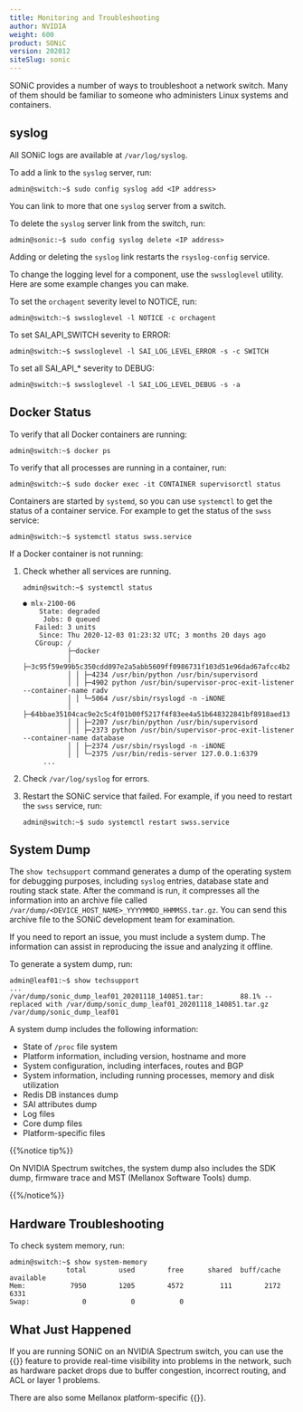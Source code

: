```yaml
---
title: Monitoring and Troubleshooting
author: NVIDIA
weight: 600
product: SONiC
version: 202012
siteSlug: sonic
---
```


SONiC provides a number of ways to troubleshoot a network switch. Many of them should be familiar to someone who administers Linux systems and containers.

## syslog

All SONiC logs are available at `/var/log/syslog`.

To add a link to the `syslog` server, run:

    admin@switch:~$ sudo config syslog add <IP address>

You can link to more that one `syslog` server from a switch.

To delete the `syslog` server link from the switch, run:

    admin@sonic:~$ sudo config syslog delete <IP address>

Adding or deleting the `syslog` link restarts  the `rsyslog-config` service.

To change the logging level for a component, use the `swssloglevel` utility. Here are some example changes you can make.

To set the `orchagent` severity level to NOTICE, run:

    admin@switch:~$ swssloglevel -l NOTICE -c orchagent

To set SAI_API_SWITCH severity to ERROR:

    admin@switch:~$ swssloglevel -l SAI_LOG_LEVEL_ERROR -s -c SWITCH

To set all SAI_API_* severity to DEBUG:

    admin@switch:~$ swssloglevel -l SAI_LOG_LEVEL_DEBUG -s -a

## Docker Status

To verify that all Docker containers are running:

    admin@switch:~$ docker ps

To verify that all processes are running in a container, run:

    admin@switch:~$ sudo docker exec -it CONTAINER supervisorctl status

Containers are started by `systemd`, so you can use `systemctl` to get the status of a container service. For example to get the status of the `swss` service:

    admin@switch:~$ systemctl status swss.service

If a Docker container is not running:

1. Check whether all services are running.

       admin@switch:~$ systemctl status

       ● mlx-2100-06
           State: degraded
            Jobs: 0 queued
          Failed: 3 units
           Since: Thu 2020-12-03 01:23:32 UTC; 3 months 20 days ago
          CGroup: /
                  ├─docker
                  │ ├─3c95f59e99b5c350cdd097e2a5abb5609ff0986731f103d51e96dad67afcc4b2
                  │ │ ├─4234 /usr/bin/python /usr/bin/supervisord
                  │ │ ├─4902 python /usr/bin/supervisor-proc-exit-listener --container-name radv
                  │ │ └─5064 /usr/sbin/rsyslogd -n -iNONE
                  │ ├─64bbae35104cac9e2c5c4f01b00f5217f4f83ee4a51b648322841bf8918aed13
                  │ │ ├─2207 /usr/bin/python /usr/bin/supervisord
                  │ │ ├─2373 python /usr/bin/supervisor-proc-exit-listener --container-name database
                  │ │ ├─2374 /usr/sbin/rsyslogd -n -iNONE
                  │ │ └─2375 /usr/bin/redis-server 127.0.0.1:6379
            ...

2. Check `/var/log/syslog` for errors.
3. Restart the SONiC service that failed. For example, if you need to restart the `swss` service, run:

       admin@switch:~$ sudo systemctl restart swss.service

## System Dump

The `show techsupport` command generates a dump of the operating system for debugging purposes, including `syslog` entries, database state and routing stack state. After the command is run, it compresses all the information into an archive file called `/var/dump/<DEVICE_HOST_NAME>_YYYYMMDD_HHMMSS.tar.gz`. You can send this archive file to the SONiC development team for examination.

If you need to report an issue, you must include a system dump. The information can assist in reproducing the issue and analyzing it offline.

To generate a system dump, run:

```
admin@leaf01:~$ show techsupport
...
/var/dump/sonic_dump_leaf01_20201118_140851.tar:         88.1% -- replaced with /var/dump/sonic_dump_leaf01_20201118_140851.tar.gz
/var/dump/sonic_dump_leaf01
```

A system dump includes the following information:

- State of `/proc` file system
- Platform information, including version, hostname and more
- System configuration, including interfaces, routes and BGP
- System information, including running processes, memory and disk utilization
- Redis DB instances dump
- SAI attributes dump
- Log files
- Core dump files
- Platform-specific files

{{%notice tip%}}

On NVIDIA Spectrum switches, the system dump also includes the SDK dump, firmware trace and MST (Mellanox Software Tools) dump.

{{%/notice%}}

## Hardware Troubleshooting

To check system memory, run:

```
admin@switch:~$ show system-memory 
              total        used        free      shared  buff/cache   available
Mem:           7950        1205        4572         111        2172        6331
Swap:             0           0           0
```

## What Just Happened

If you are running SONiC on an NVIDIA Spectrum switch, you can use the {{<link url="What-Just-Happened">}} feature to provide real-time visibility into problems in the network, such as hardware packet drops due to buffer congestion, incorrect routing, and ACL or layer 1 problems.

There are also some Mellanox platform-specific {{<link title="Mellanox Debug Tools for SONiC" text="debug tools">}}.
